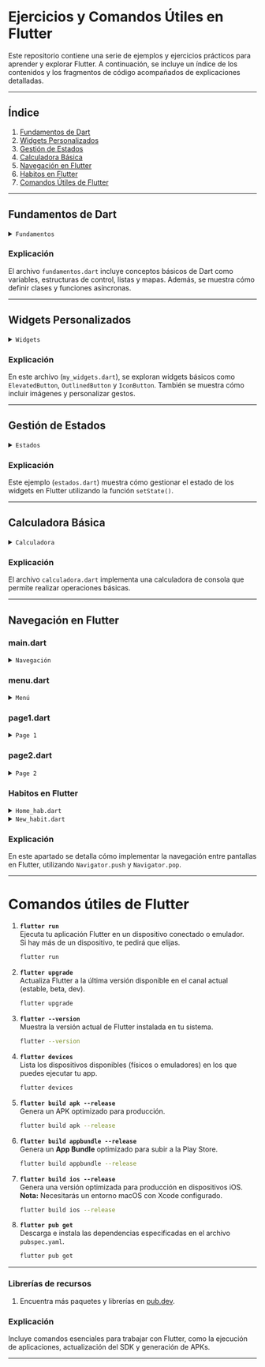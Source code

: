 # Ejercicios y Comandos Útiles en Flutter

Este repositorio contiene una serie de ejemplos y ejercicios prácticos para aprender y explorar Flutter. A continuación, se incluye un índice de los contenidos y los fragmentos de código acompañados de explicaciones detalladas.

---

## Índice

1. [Fundamentos de Dart](#fundamentos-de-dart)
2. [Widgets Personalizados](#widgets-personalizados)
3. [Gestión de Estados](#gestión-de-estados)
4. [Calculadora Básica](#calculadora-básica)
5. [Navegación en Flutter](#navegación-en-flutter)
6. [Habitos en Flutter](#habitos-en-flutter)
7. [Comandos Útiles de Flutter](#comandos-útiles-de-flutter)

---

## Fundamentos de Dart

<details>
<summary><code>Fundamentos</code></summary>

```js
void main() {
  //print("hola mundo");
  //variables();
  //listaYmapa();
  //operador();
  //saludar("Nicole", "Szboslai");
  //saludar2(nombre: "Nikola2", apellido: "Szboslaina2");
  //saludar2(nombre: "Nikola3", apellido: "Szboslaina3");

  //Alumns alumno = Alumns(name: "A", id: 1);
  //print(alumno.name);

  clima();
  obtenerClima();
}

abstract class Animal {
  void sonido() => print("Hacer sonido");
}

class Gato extends Animal {
  @override
  void sonido() => print("Prr si te miro por la calle digo prr");
}

class Navidad extends Animal {
  @override
  void sonido() => print("Felz navidad para todos ustedes jingle bell");
}

class Alumns {
  final String name;
  final int id;

  Alumns({required this.name, required this.id});

  @override
  String toString() {
    return "Nombre: $name ($id)";
  }
}

void variables() {
  var ciudad = "Santiago";
  var temp = 38.0;

  int edad = 90;
  double altura = 75.2;
  bool esEstudiante = true;
  String nombre = "Sofia";

  String nombre0 =
      "Sofia"; //Al usar un _ dart la reconoce automaticamente como privada.

  print(ciudad);
  print(edad);
  print(altura);
  print(esEstudiante);
  print(nombre);
}

void listaYmapa() {
  List<String> comidas = ["Arroz", "Huevos", "Kimchi"];
  Map<String, Object> alumnos = {
    "Loreto": 1,
    "Rodrigo": 2,
  };
}

void operador() {
  int a = 10;
  int b = 3;

  print(a + b); // Suma
  print(a - b); // Resta
  print(a * b); // Multiplicación
  print(a / b); // División
  print(a % b); // Módulo

  print(a > b); // Mayor que
  print(a >= b); // Mayor o igual que
  print(a == b); // Igual a
  print(a != b); // Diferente de
}

void control() {
  int edad = 18;
  if (edad >= 18) {
    print("Mayor de edad");
  } else {
    print("Menor de edad");
  }

  String diaSemana = "Martes";

  // switch
  switch (diaSemana) {
    case "Lunes":
      print("Es Lunes");
      break;
    case "Martes":
      print("Es Martes");
      break;
    default:
      print("Otro día x");
  }

  // for, for in, while
  for (int i = 1; i <= 5; i++) {
    print("numero: $i");
  }

  for (var element in [1, 2, 3, 4]) {
    print("numero: $element");
  }

  int count = 1;
  while (count <= 5) {
    print("contador: $count");
    count++;
  }
}

void saludar(String nombre, [String apellido = ""]) {
  print("Hola, $nombre $apellido");
}

void saludar2({required String nombre, String apellido = ""}) {
  print("Hola, $nombre $apellido");
}

void saludar3({required String nombre, required String apellido}) {
  print("Hola, $nombre $apellido");
}

Future<String> clima() async {
  await Future.delayed(const Duration(seconds: 3));
  return "El clima actual es de 34°";
}

Future<String> obtenerClima() async {
  String datosClima = await clima();
  print(datosClima);
  return datosClima;
}
```

</details>

### Explicación

El archivo `fundamentos.dart` incluye conceptos básicos de Dart como variables, estructuras de control, listas y mapas. Además, se muestra cómo definir clases y funciones asíncronas.

---

## Widgets Personalizados

<details>
<summary><code>Widgets</code></summary>

```js

import 'package:flutter/material.dart';

class MyWidget extends StatelessWidget {
  const MyWidget({super.key});

  final String titulo = "Widgets Flutter";

  @override
  Widget build(BuildContext context) {
    //Size size = MediaQuery.of(context).size;

    //bool isAndroid = Platform.isAndroid;

    return MaterialApp(
      home: Scaffold(
        appBar: AppBar(
          title: Text(
            titulo,
            style: const TextStyle(fontWeight: FontWeight.w800),
          ),
          centerTitle: true,
          leading: const Icon(Icons.menu),
          actions: const [FlutterLogo()],
        ),
        floatingActionButton: FloatingActionButton(
          onPressed: () {},
          child: const Icon(Icons.add),
        ),
        /* body: const Column(
          children: [
            Text(
              "Texto de ejemplo",
              style: TextStyle(
                fontSize: 18,
                fontWeight: FontWeight.w500,
                letterSpacing: 2,
                color: Color(0xFFFF9005),
              ),
            ),
            Text(
              "Texto de ejemplo",
              style: TextStyle(
                fontSize: 18,
                fontWeight: FontWeight.w900,
                letterSpacing: 2,
              ),
            ),
          ],
        ), */
        /* body: SizedBox(
          width: size.width,
          height: size.height,
          child: Stack(
            children: [
              Positioned(
                left: 16,
                bottom: isAndroid ? 16 : 50,
                child: myButtonFloating(),
              ),
            ],
          ),
        ), */
        body: const MisWidgets(),
      ),
    );
  }

  Widget myButtonFloating() {
    return FloatingActionButton(
      onPressed: () {},
      child: const Icon(Icons.add),
    );
  }
}

// FloatingActionButtonPersonalizado
Widget myButtonFloating() {
  return FloatingActionButton(
    onPressed: () {},
    child: const Icon(Icons.add),
  );
}

class MisWidgets extends StatelessWidget {
  const MisWidgets({super.key});

  @override
  Widget build(BuildContext context) {
    return ListView(
      padding: const EdgeInsets.all(16),
      children: [
        const Text("Mis Widgets Básicos"),
        Wrap(
          spacing: 8,
          children: [
            ElevatedButton(
              onPressed: () {},
              child: const Text("ElevatedButton"),
            ),
            const SizedBox(
              width: 8,
            ),
            OutlinedButton(
              onPressed: () {},
              child: const Text("OutlinedButton"),
            ),
            IconButton(
              onPressed: () {},
              icon: const Icon(Icons.headphones),
            ),
          ],
        ),
        Container(
          color: Colors.yellow,
          width: 200,
          height: 180,
          child: Image.network(
            "https://storage.googleapis.com/cms-storage-bucket/d83012c34a8f88a64e2b.jpg",
            fit: BoxFit.cover,
          ),
        ),
        Container(
          color: Colors.yellow,
          width: 200,
          height: 180,
          child: Image.asset(
            "assets/img/bird.jpg",
            fit: BoxFit.cover,
          ),
        ),
        const SizedBox(height: 16),
        Center(
          child: GestureDetector(
            onTap: () => print("Se presiona el boton"),
            child: Container(
              height: 64,
              width: 64,
              decoration: BoxDecoration(
                color: Colors.blue,
                borderRadius: BorderRadius.circular(16),
                boxShadow: const [
                  BoxShadow(
                    color: Colors.grey,
                    offset: Offset(0, 2),
                    blurRadius: 4,
                  ),
                ],
              ),
            ),
          ),
        ),
        Column(
          children: [
            ElevatedButton(
              onPressed: () {},
              child: const Text("ElevatedButton"),
            ),
            OutlinedButton(
              onPressed: () {},
              child: const Text("OutlinedButton"),
            ),
            IconButton(
              onPressed: () {},
              icon: const Icon(Icons.headphones),
            ),
          ],
        ),
        const SizedBox(height: 200),
      ],
    );
  }
}


```

</details>

### Explicación

En este archivo (`my_widgets.dart`), se exploran widgets básicos como `ElevatedButton`, `OutlinedButton` y `IconButton`. También se muestra cómo incluir imágenes y personalizar gestos.

---

## Gestión de Estados

<details>
<summary><code>Estados</code></summary>

```js
import 'dart:developer';

import 'package:flutter/material.dart';

class Estados extends StatefulWidget {
  const Estados({super.key});

  @override
  State<Estados> createState() => _EstadosState();
}

class _EstadosState extends State<Estados> {
  int contador = 0;

  @override
  void initState() {
    log("Initstate()");
    super.initState();
  }

  @override
  Widget build(BuildContext context) {
    log("build()");
    log("contador: $contador");
    return MaterialApp(
      home: Scaffold(
        body: Column(
          mainAxisAlignment: MainAxisAlignment.center,
          children: [
            Center(
              child: Column(
                children: [
                  Text(
                    "Contador: $contador",
                  ),
                  Row(
                    mainAxisAlignment: MainAxisAlignment.center,
                    children: [
                      ElevatedButton(
                        onPressed: () {
                          setState(() {
                            contador++;
                          });
                        },
                        child: const Text("Incrementar"),
                      ),
                      const SizedBox(width: 16),
                      ElevatedButton(
                        onPressed: () {
                          setState(() {
                            contador--;
                          });
                        },
                        child: const Text("Decrementar"),
                      ),
                    ],
                  ),
                ],
              ),
            ),
          ],
        ),
      ),
    );
  }
}

```

</details>

### Explicación

Este ejemplo (`estados.dart`) muestra cómo gestionar el estado de los widgets en Flutter utilizando la función `setState()`.

---

## Calculadora Básica

<details>
<summary><code>Calculadora</code></summary>

```js
import 'dart:io';

void main() {
  // Mostrar las opciones del menú al usuario
  // 1: Suma
  // 2: Resta
  // 3: Multiplicación
  // 4: División
  print("===== Calculadora =====");
  print("1: Suma");
  print("2: Resta");
  print("3: Multiplicación");
  print("4: División");

//print(opcion);
// 1: Obtener la opción ingresa
// 2: Solicitar el primer número
// 3: Solciitar el segundo número
// 4: Ejecutar la operación lógica y mostrar el resultado
  stderr.write("Ingresa una opción: ");
  int opcion = int.parse(stdin.readLineSync()!);

  if (opcion < 1 || opcion > 4) {
    print("Opción no válida. Intenta nuevamente.");
    return;
  }

  stderr.write("Ingresa el primer número: ");
  double num1 = double.parse(stdin.readLineSync()!);

  stderr.write("Ingresa el segundo número: ");
  double num2 = double.parse(stdin.readLineSync()!);

  switch (opcion) {
    case 1:
      print("Resultado de la suma: ${suma(num1, num2)}");
      break;
    case 2:
      print("Resultado de la resta: ${resta(num1, num2)}");
      break;
    case 3:
      print("Resultado de la multiplicación: ${multiplicacion(num1, num2)}");
      break;
    case 4:
      if (num2 == 0) {
        print("Error: No se puede dividir por cero.");
      } else {
        print("Resultado de la división: ${division(num1, num2)}");
      }
      break;
  }
}

double suma(double a, double b) => a + b;

double resta(double a, double b) => a - b;

double multiplicacion(double a, double b) => a * b;

double division(double a, double b) => a / b;

```

</details>

### Explicación

El archivo `calculadora.dart` implementa una calculadora de consola que permite realizar operaciones básicas.

---

## Navegación en Flutter

### main.dart

<details>
<summary><code>Navegación</code></summary>

```js
import 'package:firstflutterapp/menu.dart';
import 'package:flutter/material.dart';

void main() {
  runApp(
    const MaterialApp(
      home: Menu(),
    ),
  );
}

```

</details>

### menu.dart

<details>
<summary><code>Menú</code></summary>

```js
import 'package:flutter/material.dart';

class Menu extends StatelessWidget {
  const Menu({super.key});

  @override
  Widget build(BuildContext context) {
    return Material(
      child: SafeArea(
        child: ListView(
          padding: const EdgeInsets.all(32),
          children: [
            ElevatedButton(
              onPressed: () {},
              child: const Text("Gestor de Habitos"),
            ),
            ElevatedButton(
              onPressed: () {},
              child: const Text("Galería de Imágenes"),
            ),
            ElevatedButton(
              onPressed: () {},
              child: const Text("Reproductor de Audio"),
            ),
            ElevatedButton(
              onPressed: () {},
              child: const Text("Todo - Provider"),
            ),
            ElevatedButton(
              onPressed: () {},
              child: const Text("Todo - Bloc"),
            ),
          ],
        ),
      ),
    );
  }
}

```

</details>

### page1.dart

<details>
<summary><code>Page 1</code></summary>

```js
import 'package:firstflutterapp/clases/nav/page2.dart';
import 'package:flutter/material.dart';

class Page1 extends StatelessWidget {
  const Page1({super.key});

  @override
  Widget build(BuildContext context) {
    return Scaffold(
      appBar: AppBar(
        centerTitle: true,
        title: const Text("Pagina 1"),
      ),
      body: ElevatedButton(
        onPressed: () {
          Navigator.push(
            context,
            MaterialPageRoute(
              builder: (context) => const Page2(
                product: 'Monitor',
              ),
            ),
          );
        },
        child: const Text("Ir a la página 2"),
      ),
    );
  }
}

```

</details>

### page2.dart

<details>
<summary><code>Page 2</code></summary>

```js
import 'package:flutter/material.dart';

class Page2 extends StatelessWidget {
  final String product;

  const Page2({super.key, required this.product});

  @override
  Widget build(BuildContext context) {
    return Scaffold(
      appBar: AppBar(
        centerTitle: true,
        title: Text("Producto $product"),
      ),
      body: ElevatedButton(
        onPressed: () {
          Navigator.pop(context);
        },
        child: const Text("Volver"),
      ),
    );
  }
}

```

</details>

### Habitos en Flutter

<details>
<summary><code>Home_hab.dart</code></summary>

```js
import 'dart:developer';
import 'package:firstflutterapp/new_habit.dart';
import 'package:flutter/material.dart';

class HomeHabitosPage extends StatefulWidget {
  const HomeHabitosPage({super.key});

  @override
  State<HomeHabitosPage> createState() => _HomeHabitosPageState();
}

class _HomeHabitosPageState extends State<HomeHabitosPage> {
  final List<Habit> habits = [];

  // Escritura de datos
  // Lectura de datos
  // InitStte -> leer si tenemos información almacenada

  void _addHabit(String name, String desc) {
    setState(() {
      habits.add(Habit(name: name, description: desc));
    });
    log(habits.toString());
  }

  void changeStatus(int i) {
    setState(() {
      habits[i].isComplete = !habits[i].isComplete;
    });
  }

  @override
  Widget build(BuildContext context) {
    return Scaffold(
      appBar: AppBar(
        title: const Text("Gestor de hábitos"),
      ),
      body: Center(
        child: ListView.builder(
          itemCount: habits.length,
          itemBuilder: (context, i) {
            String name = habits[i].name;
            String desc = habits[i].description;
            bool isComplete = habits[i].isComplete;

            return ListTile(
              onTap: () => changeStatus(i),
              title: Text(name),
              subtitle: Text(desc),
              trailing: isComplete
                  ? const Icon(Icons.check_circle, color: Colors.green)
                  : const Icon(Icons.circle_outlined),
            );
          },
        ),
      ),
      floatingActionButton: FloatingActionButton(
        onPressed: () {
          Navigator.push(
            context,
            MaterialPageRoute(
              builder: (context) => NewHabit(
                submitHabit: _addHabit,
              ),
            ),
          );
        },
        child: const Icon(Icons.add),
      ),
    );
  }
}

class Habit {
  String name;
  String description;
  bool isComplete;

  Habit({
    required this.name,
    required this.description,
    this.isComplete = false,
  });

  @override
  String toString() {
    return "name: $name, description: $description, isComplete: $isComplete";
  }
}

```

</details>

<details>
<summary><code>New_habit.dart</code></summary>

```js
import 'package:flutter/material.dart';

class NewHabit extends StatefulWidget {
  final Function(String, String) submitHabit;

  const NewHabit({super.key, required this.submitHabit});

  @override
  State<NewHabit> createState() => _NewHabitState();
}

class _NewHabitState extends State<NewHabit> {
  final TextEditingController _nameController = TextEditingController();
  final TextEditingController _desController = TextEditingController();

  void submit() {
    final name = _nameController.text;
    final desc = _desController.text;

    if (name.isNotEmpty && desc.isNotEmpty) {
      widget.submitHabit(name, desc);
      Navigator.pop(context);
    }
  }

  @override
  Widget build(BuildContext context) {
    return Scaffold(
      appBar: AppBar(
        title: const Text("Nuevo hábito"),
      ),
      body: Padding(
        padding: const EdgeInsets.all(16),
        child: Column(
          children: [
            TextField(
              controller: _nameController,
              decoration: const InputDecoration(
                labelText: "Nombre del hábito",
              ),
            ),
            TextField(
              controller: _desController,
              decoration: const InputDecoration(
                labelText: "Descripción",
              ),
            ),
            const SizedBox(height: 20),
            ElevatedButton(
              onPressed: submit,
              child: const Text("Añadir"),
            ),
          ],
        ),
      ),
    );
  }
}


```

</details>

### Explicación

En este apartado se detalla cómo implementar la navegación entre pantallas en Flutter, utilizando `Navigator.push` y `Navigator.pop`.

---

# Comandos útiles de Flutter

1. **`flutter run`**  
   Ejecuta tu aplicación Flutter en un dispositivo conectado o emulador.  
   Si hay más de un dispositivo, te pedirá que elijas.

   ```bash
   flutter run
   ```

2. **`flutter upgrade`**  
   Actualiza Flutter a la última versión disponible en el canal actual (estable, beta, dev).

   ```bash
   flutter upgrade
   ```

3. **`flutter --version`**  
   Muestra la versión actual de Flutter instalada en tu sistema.

   ```bash
   flutter --version
   ```

4. **`flutter devices`**  
   Lista los dispositivos disponibles (físicos o emuladores) en los que puedes ejecutar tu app.

   ```bash
   flutter devices
   ```

5. **`flutter build apk --release`**  
   Genera un APK optimizado para producción.

   ```bash
   flutter build apk --release
   ```

6. **`flutter build appbundle --release`**  
   Genera un **App Bundle** optimizado para subir a la Play Store.

   ```bash
   flutter build appbundle --release
   ```

7. **`flutter build ios --release`**  
   Genera una versión optimizada para producción en dispositivos iOS.  
   **Nota:** Necesitarás un entorno macOS con Xcode configurado.

   ```bash
   flutter build ios --release
   ```

8. **`flutter pub get`**  
   Descarga e instala las dependencias especificadas en el archivo `pubspec.yaml`.

   ```bash
   flutter pub get
   ```

---

### Librerías de recursos

1. Encuentra más paquetes y librerías en [pub.dev](https://pub.dev/).

### Explicación

Incluye comandos esenciales para trabajar con Flutter, como la ejecución de aplicaciones, actualización del SDK y generación de APKs.

---
